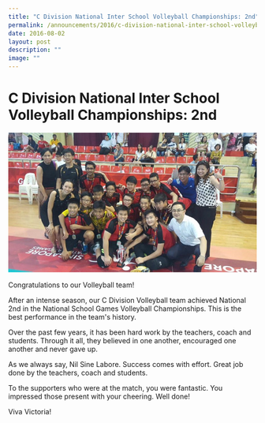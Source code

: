 ```yaml
---
title: "C Division National Inter School Volleyball Championships: 2nd"
permalink: /announcements/2016/c-division-national-inter-school-volleyball-championships-2nd/
date: 2016-08-02
layout: post
description: ""
image: ""
---
```

# **C Division National Inter School Volleyball Championships: 2nd**

![](/images/Volleyball-5.jpg)

Congratulations to our Volleyball team!

After an intense season, our C Division Volleyball team achieved National 2nd in the National School Games Volleyball Championships. This is the best performance in the team's history.

Over the past few years, it has been hard work by the teachers, coach and students. Through it all, they believed in one another, encouraged one another and never gave up.

As we always say, Nil Sine Labore. Success comes with effort. Great job done by the teachers, coach and students.

To the supporters who were at the match, you were fantastic. You impressed those present with your cheering. Well done!

Viva Victoria!